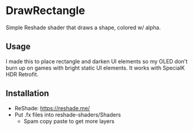 # DrawRectangle
Simple Reshade shader that draws a shape, colored w/ alpha.
## Usage
I made this to place rectangle and darken UI elements so my OLED don't burn up on games with bright static UI elements. It works with SpecialK HDR Retrofit.
## Installation
- ReShade: https://reshade.me/
- Put .fx files into reshade-shaders/Shaders
  - Spam copy paste to get more layers
